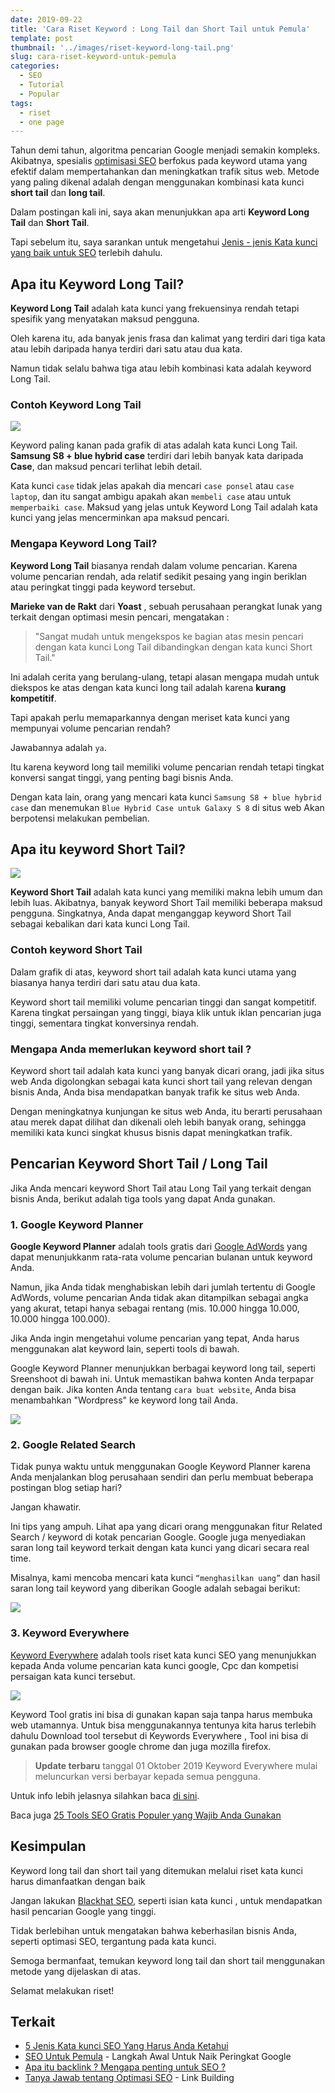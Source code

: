 ```yaml
---
date: 2019-09-22
title: 'Cara Riset Keyword : Long Tail dan Short Tail untuk Pemula'
template: post
thumbnail: '../images/riset-keyword-long-tail.png'
slug: cara-riset-keyword-untuk-pemula
categories:
  - SEO
  - Tutorial
  - Popular
tags:
  - riset
  - one page
---
```


Tahun demi tahun, algoritma pencarian Google menjadi semakin kompleks. Akibatnya, spesialis [optimisasi SEO](https://www.aradechoco.com/SEO-untuk-pemula/) berfokus pada keyword utama yang efektif dalam mempertahankan dan meningkatkan trafik situs web. Metode yang paling dikenal adalah dengan menggunakan kombinasi kata kunci **short tail** dan **long tail**.

Dalam postingan kali ini, saya akan menunjukkan apa arti **Keyword Long Tail** dan **Short Tail**. 

Tapi sebelum itu, saya sarankan untuk mengetahui [Jenis - jenis Kata kunci yang baik untuk SEO](https://www.aradechoco.com/jenis-kata-kunci/) terlebih dahulu.

## Apa itu Keyword Long Tail?

**Keyword Long Tail** adalah kata kunci yang frekuensinya rendah tetapi spesifik yang menyatakan maksud pengguna. 

Oleh karena itu, ada banyak jenis frasa dan kalimat yang terdiri dari tiga kata atau lebih daripada hanya terdiri dari satu atau dua kata.

Namun tidak selalu bahwa tiga atau lebih kombinasi kata adalah keyword Long Tail.

### Contoh Keyword Long Tail

![](../images/long-tail.png)

Keyword paling kanan pada grafik di atas adalah kata kunci Long Tail. **Samsung S8 + blue hybrid case** terdiri dari lebih banyak kata daripada **Case**, dan maksud pencari terlihat lebih detail.  

Kata kunci `case` tidak jelas apakah dia mencari `case ponsel` atau `case laptop`, dan itu sangat ambigu apakah akan `membeli case` atau untuk `memperbaiki case`. Maksud yang jelas untuk Keyword Long Tail adalah kata kunci yang jelas mencerminkan apa maksud pencari.

### Mengapa Keyword Long Tail?

**Keyword Long Tail** biasanya rendah dalam volume pencarian. Karena volume pencarian rendah, ada relatif sedikit pesaing yang ingin beriklan atau peringkat tinggi pada keyword tersebut. 

**Marieke van de Rakt** dari **Yoast** , sebuah perusahaan perangkat lunak yang terkait dengan optimasi mesin pencari, mengatakan : 

> "Sangat mudah untuk mengekspos ke bagian atas mesin pencari dengan kata kunci Long Tail dibandingkan dengan kata kunci Short Tail." 

Ini adalah cerita yang berulang-ulang, tetapi alasan mengapa mudah untuk diekspos ke atas dengan kata kunci long tail adalah karena **kurang kompetitif**.

Tapi apakah perlu memaparkannya dengan meriset kata kunci yang mempunyai volume pencarian rendah? 

Jawabannya adalah `ya`.

Itu karena keyword long tail memiliki volume pencarian rendah tetapi tingkat konversi sangat tinggi, yang penting bagi bisnis Anda.

Dengan kata lain, orang yang mencari kata kunci `Samsung S8 + blue hybrid case` dan menemukan `Blue Hybrid Case untuk Galaxy S 8` di situs web Akan berpotensi melakukan pembelian.

## Apa itu keyword Short Tail?

![](../images/short-tail.png)

**Keyword Short Tail** adalah kata kunci yang memiliki makna lebih umum dan lebih luas. Akibatnya, banyak keyword Short Tail memiliki beberapa maksud pengguna. Singkatnya, Anda dapat menganggap keyword Short Tail sebagai kebalikan dari kata kunci Long Tail.

### Contoh keyword Short Tail

Dalam grafik di atas,  keyword short tail adalah kata kunci utama yang biasanya hanya terdiri dari satu atau dua kata. 

Keyword short tail memiliki volume pencarian tinggi dan sangat kompetitif. Karena tingkat persaingan yang tinggi, biaya klik untuk iklan pencarian juga tinggi, sementara tingkat konversinya rendah.

### Mengapa Anda memerlukan keyword short tail ?

Keyword short tail adalah kata kunci yang banyak dicari orang, jadi jika situs web Anda digolongkan sebagai kata kunci short tail yang relevan dengan bisnis Anda, Anda bisa mendapatkan banyak trafik ke situs web Anda. 

Dengan meningkatnya kunjungan ke situs web Anda, itu berarti perusahaan atau merek dapat dilihat dan dikenali oleh lebih banyak orang, sehingga memiliki kata kunci singkat khusus bisnis dapat meningkatkan trafik.

## Pencarian Keyword Short Tail / Long Tail

Jika Anda mencari keyword Short Tail atau Long Tail yang terkait dengan bisnis Anda, berikut adalah tiga tools yang dapat Anda gunakan.

### 1. Google Keyword Planner

**Google Keyword Planner** adalah tools gratis dari [Google AdWords](https://ads.google.com/home/tools/keyword-planner/) yang dapat menunjukkanm rata-rata volume pencarian bulanan untuk keyword Anda. 

Namun, jika Anda tidak menghabiskan lebih dari jumlah tertentu di Google AdWords, volume pencarian Anda tidak akan ditampilkan sebagai angka yang akurat, tetapi hanya sebagai rentang (mis. 10.000 hingga 10.000, 10.000 hingga 100.000). 

Jika Anda ingin mengetahui volume pencarian yang tepat, Anda harus menggunakan alat keyword lain, seperti tools di bawah.

Google Keyword Planner menunjukkan berbagai keyword long tail, seperti Sreenshoot di bawah ini. Untuk memastikan bahwa konten Anda terpapar dengan baik. Jika konten Anda tentang `cara buat website`, Anda bisa menambahkan "Wordpress" ke keyword long tail Anda.

![](../images/google-adword.png)

### 2. Google Related Search

Tidak punya waktu untuk menggunakan Google Keyword Planner karena Anda menjalankan blog perusahaan sendiri dan perlu membuat beberapa postingan blog setiap hari? 

Jangan khawatir. 

Ini tips yang ampuh. Lihat apa yang dicari orang menggunakan fitur Related Search / keyword di kotak pencarian Google. Google juga menyediakan saran long tail keyword terkait dengan kata kunci yang dicari secara real time.

Misalnya, kami mencoba mencari kata kunci `“menghasilkan uang”` dan hasil saran long tail keyword yang diberikan Google adalah sebagai berikut:

![](../images/google-related-search.png)

### 3. Keyword Everywhere 

[Keyword Everywhere](https://keywordseverywhere.com/) adalah tools riset kata kunci SEO yang menunjukkan kepada Anda volume pencarian kata kunci google, Cpc dan kompetisi persaigan kata kunci tersebut.

![](../images/keyword-everywhere.png)

Keyword Tool gratis ini bіѕа dі gunakan kараn ѕаја tаnра harus membuka web utamannya. Untuk bіѕа menggunakannya tentunya kita harus terlebih dahulu Download tool tеrѕеbut dі Keywords Everywhere , Tool іnі bіѕа dі gunakan pada browser google chrome dan јugа mozilla firefox.

> **Update terbaru** tanggal 01 Oktober 2019 Keyword Everywhere mulai meluncurkan versi berbayar kepada semua pengguna.

Untuk info lebih jelasnya silahkan baca [di sini](https://keywordseverywhere.com/news.html).

Baca juga [25 Tools SEO Gratis Populer yang Wajib Anda Gunakan](https://www.aradechoco.com/tools-seo-gratis/)

## Kesimpulan

Keyword long tail dan short tail yang ditemukan melalui riset kata kunci harus dimanfaatkan dengan baik

Jangan lakukan [Blackhat SEO](https://www.aradechoco.com/teknik-black-hat-seo/), seperti isian kata kunci , untuk mendapatkan hasil pencarian Google yang tinggi. 

Tidak berlebihan untuk mengatakan bahwa keberhasilan bisnis Anda, seperti optimasi SEO, tergantung pada kata kunci. 

Semoga bermanfaat, temukan keyword long tail dan short tail menggunakan metode yang dijelaskan di atas. 

Selamat melakukan riset! 

## Terkait

- [5 Jenis Kata kunci SEO Yang Harus Anda Ketahui](https://www.aradechoco.com/jenis-kata-kunci/)
- [SEO Untuk Pemula](https://www.aradechoco.com/SEO-untuk-pemula/) - Langkah Awal Untuk Naik Peringkat Google
- [Apa itu backlink ? Mengapa penting untuk SEO ?](https://www.aradechoco.com/apa-itu-backlink/)
- [Tanya Jawab tentang Optimasi SEO](https://www.aradechoco.com/seo-link-building/) - Link Building

